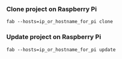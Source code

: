 ### Clone project on Raspberry Pi

```
fab --hosts=ip_or_hostname_for_pi clone
```


### Update project on Raspberry Pi

```
fab --hosts=ip_or_hostname_for_pi update
```
